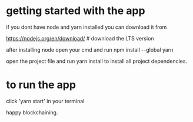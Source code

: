 # getting started with the app



if you dont have node and yarn installed you can download it from

https://nodejs.org/en/download/ # download the LTS version

after installing node open your cmd and run
npm install --global yarn

open the project file and run yarn install to install all project dependencies.

# to run the app

click 'yarn start' in your terminal 

happy blockchaining.